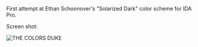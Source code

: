 First attempt at Ethan Schoonover's "Solarized Dark" color scheme for IDA Pro.

Screen shot:

![THE COLORS DUKE](https://raw.github.com/gynophage/solarized_ida/master/screenshot/screen.png)



